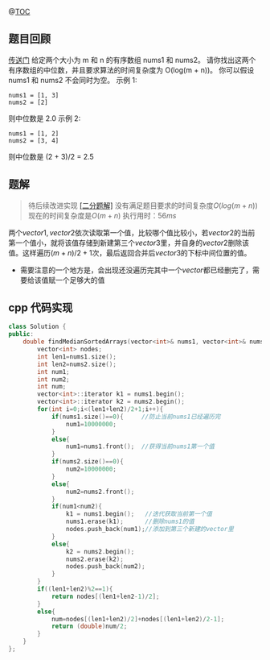 @[TOC](LeetCode-寻找两个有序数组的中位数)
## 题目回顾
[传送门](https://leetcode-cn.com/problems/median-of-two-sorted-arrays/)
给定两个大小为 m 和 n 的有序数组 nums1 和 nums2。
请你找出这两个有序数组的中位数，并且要求算法的时间复杂度为 O(log(m + n))。
你可以假设 nums1 和 nums2 不会同时为空。
示例 1:
```
nums1 = [1, 3]
nums2 = [2]
```
则中位数是 2.0
示例 2:
```
nums1 = [1, 2]
nums2 = [3, 4]
```
则中位数是 (2 + 3)/2 = 2.5

## 题解
>待后续改进实现 [\[二分题解\]](https://leetcode-cn.com/problems/median-of-two-sorted-arrays/solution/shuang-zhi-zhen-by-powcai/)
没有满足题目要求的时间复杂度$O(log(m+n))$
现在的时间复杂度是$O{(m+n)}$
执行用时：$56 ms$

两个$vector1,vector2$依次读取第一个值，比较哪个值比较小，若$vector2$的当前第一个值小，就将该值存储到新建第三个$vector3$里，并自身的$vector2$删除该值。这样遍历$(m+n)/2+1$次，最后返回合并后$vector3$的下标中间位置的值。
* 需要注意的一个地方是，会出现还没遍历完其中一个$vector$都已经删完了，需要给该值赋一个足够大的值

## cpp 代码实现
```cpp
class Solution {
public:
    double findMedianSortedArrays(vector<int>& nums1, vector<int>& nums2) {
        vector<int> nodes;
        int len1=nums1.size();
        int len2=nums2.size();
        int num1;
        int num2;
        int num;
        vector<int>::iterator k1 = nums1.begin();
        vector<int>::iterator k2 = nums2.begin();
        for(int i=0;i<(len1+len2)/2+1;i++){
            if(nums1.size()==0){     //防止当前nums1已经遍历完
                num1=10000000;
            }
            else{
                num1=nums1.front();  //获得当前nums1第一个值
            }
            if(nums2.size()==0){
                num2=10000000;
            }
            else{
                num2=nums2.front();
            }
            if(num1<num2){
                k1 = nums1.begin();   //迭代获取当前第一个值
                nums1.erase(k1);      //删除nums1的值
                nodes.push_back(num1);//添加到第三个新建的vector里
            }
            else{
                k2 = nums2.begin();
                nums2.erase(k2);
                nodes.push_back(num2);
            }
        }
        if((len1+len2)%2==1){
            return nodes[(len1+len2-1)/2];
        }
        else{
            num=nodes[(len1+len2)/2]+nodes[(len1+len2)/2-1];
            return (double)num/2;
        }
    }
};
```
